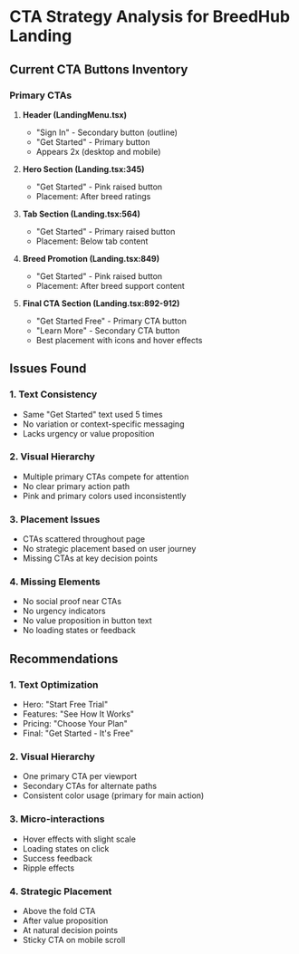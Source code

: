 # CTA Strategy Analysis for BreedHub Landing

## Current CTA Buttons Inventory

### Primary CTAs
1. **Header (LandingMenu.tsx)**
   - "Sign In" - Secondary button (outline)
   - "Get Started" - Primary button
   - Appears 2x (desktop and mobile)

2. **Hero Section (Landing.tsx:345)**
   - "Get Started" - Pink raised button
   - Placement: After breed ratings

3. **Tab Section (Landing.tsx:564)**
   - "Get Started" - Primary raised button
   - Placement: Below tab content

4. **Breed Promotion (Landing.tsx:849)**
   - "Get Started" - Pink raised button
   - Placement: After breed support content

5. **Final CTA Section (Landing.tsx:892-912)**
   - "Get Started Free" - Primary CTA button
   - "Learn More" - Secondary CTA button
   - Best placement with icons and hover effects

## Issues Found

### 1. Text Consistency
- Same "Get Started" text used 5 times
- No variation or context-specific messaging
- Lacks urgency or value proposition

### 2. Visual Hierarchy
- Multiple primary CTAs compete for attention
- No clear primary action path
- Pink and primary colors used inconsistently

### 3. Placement Issues
- CTAs scattered throughout page
- No strategic placement based on user journey
- Missing CTAs at key decision points

### 4. Missing Elements
- No social proof near CTAs
- No urgency indicators
- No value proposition in button text
- No loading states or feedback

## Recommendations

### 1. Text Optimization
- Hero: "Start Free Trial" 
- Features: "See How It Works"
- Pricing: "Choose Your Plan"
- Final: "Get Started - It's Free"

### 2. Visual Hierarchy
- One primary CTA per viewport
- Secondary CTAs for alternate paths
- Consistent color usage (primary for main action)

### 3. Micro-interactions
- Hover effects with slight scale
- Loading states on click
- Success feedback
- Ripple effects

### 4. Strategic Placement
- Above the fold CTA
- After value proposition
- At natural decision points
- Sticky CTA on mobile scroll